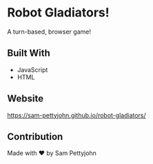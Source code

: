 # Robot Gladiators!
A turn-based, browser game!

## Built With
* JavaScript
* HTML

## Website
https://sam-pettyjohn.github.io/robot-gladiators/

## Contribution
Made with ❤️ by Sam Pettyjohn
